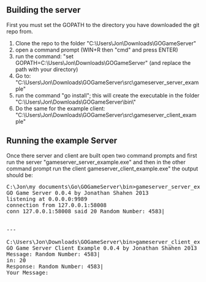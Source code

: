 ## Building the server ##
First you must set the GOPATH to the directory you have downloaded the git 
repo from.

<ol>
<li>Clone the repo to the folder
"C:\Users\Jon\Downloads\GOGameServer"</li>
<li>open a command prompt (WIN+R then "cmd" and press ENTER)</li>
<li>run the command: "set GOPATH=C:\Users\Jon\Downloads\GOGameServer" 
	(and replace the path with your directory)</li>
<li>Go to: "C:\Users\Jon\Downloads\GOGameServer\src\gameserver_server_example"
</li>
<li>run the command "go install"; this will create the executable in the folder
"C:\Users\Jon\Downloads\GOGameServer\bin\"</li>
<li>Do the same for the example client: 
	"C:\Users\Jon\Downloads\GOGameServer\src\gameserver_client_example"</li>
</ol>

## Running the example Server ##
Once there server and client are built open two command prompts and first run 
the server "gameserver_server_example.exe" and then in the other command prompt
run the client gameserver_client_example.exe" the output should be:

<pre>
C:\Jon\my documents\Go\GOGameServer\bin>gameserver_server_example.exe
GO Game Server 0.0.4 by Jonathan Shahen 2013
listening at 0.0.0.0:9989
connection from 127.0.0.1:58008
conn 127.0.0.1:58008 said 20 Random Number: 4583|


---

C:\Users\Jon\Downloads\GOGameServer\bin>gameserver_client_example.exe
GO Game Server Client Example 0.0.4 by Jonathan Shahen 2013
Message: Random Number: 4583|
in: 20
Response: Random Number: 4583|
Your Message: 
</pre>
